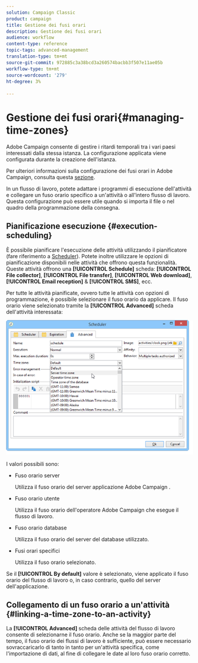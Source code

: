 ```yaml
---
solution: Campaign Classic
product: campaign
title: Gestione dei fusi orari
description: Gestione dei fusi orari
audience: workflow
content-type: reference
topic-tags: advanced-management
translation-type: tm+mt
source-git-commit: 972885c3a38bcd3a260574bacbb3f507e11ae05b
workflow-type: tm+mt
source-wordcount: '279'
ht-degree: 3%

---
```



# Gestione dei fusi orari{#managing-time-zones}

 Adobe Campaign consente di gestire i ritardi temporali tra i vari paesi interessati dalla stessa istanza. La configurazione applicata viene configurata durante la creazione dell&#39;istanza.

Per ulteriori informazioni sulla configurazione dei fusi orari in  Adobe Campaign, consulta questa [sezione](../../installation/using/time-zone-management.md).

In un flusso di lavoro, potete adattare i programmi di esecuzione dell&#39;attività e collegare un fuso orario specifico a un&#39;attività o all&#39;intero flusso di lavoro. Questa configurazione può essere utile quando si importa il file o nel quadro della programmazione della consegna.

## Pianificazione esecuzione {#execution-scheduling}

È possibile pianificare l&#39;esecuzione delle attività utilizzando il pianificatore (fare riferimento a [Scheduler](../../workflow/using/scheduler.md)). Potete inoltre utilizzare le opzioni di pianificazione disponibili nelle attività che offrono questa funzionalità. Queste attività offrono una **[!UICONTROL Schedule]** scheda: **[!UICONTROL File collector]**, **[!UICONTROL File transfer]**, **[!UICONTROL Web download]**, **[!UICONTROL Email reception]** &amp; **[!UICONTROL SMS]**, ecc.

Per tutte le attività pianificate, ovvero tutte le attività con opzioni di programmazione, è possibile selezionare il fuso orario da applicare. Il fuso orario viene selezionato tramite la **[!UICONTROL Advanced]** scheda dell&#39;attività interessata:

![](assets/wf-timezone-in-a-box.png)

I valori possibili sono:

* Fuso orario server

   Utilizza il fuso orario del server applicazione Adobe Campaign .

* Fuso orario utente

   Utilizza il fuso orario dell&#39;operatore Adobe Campaign  che esegue il flusso di lavoro.

* Fuso orario database

   Utilizza il fuso orario del server del database utilizzato.

* Fusi orari specifici

   Utilizza il fuso orario selezionato.

Se il **[!UICONTROL By default]** valore è selezionato, viene applicato il fuso orario del flusso di lavoro o, in caso contrario, quello del server dell&#39;applicazione.

## Collegamento di un fuso orario a un&#39;attività {#linking-a-time-zone-to-an-activity}

La **[!UICONTROL Advanced]** scheda delle attività del flusso di lavoro consente di selezionarne il fuso orario. Anche se la maggior parte del tempo, il fuso orario dei flussi di lavoro è sufficiente, può essere necessario sovraccaricarlo di tanto in tanto per un&#39;attività specifica, come l&#39;importazione di dati, al fine di collegare le date al loro fuso orario corretto.
